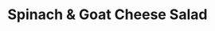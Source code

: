 ---
title: "Spinach & Goat Cheese Salad"
description: "Fresh spinach, mushrooms, red onions & diced tomatoes mixed in a balsamic vinaigrette then topped with pickled beets, pumpkin seeds & goat cheese"
price_s: ""
price_l: "13"
price_lg: ""
weight: "5"
hidden: true
---
